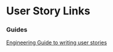 # User Story Links

### Guides
[Engineering Guide to writing user stories](https://dev.to/wemake-services/engineering-guide-to-writing-correct-user-stories-1i7f?utm_source=Newsletter+Subscribers&utm_campaign=a390a09a4c-EMAIL_CAMPAIGN_2019_04_01_11_04&utm_medium=email&utm_term=0_d8f11d5d1e-a390a09a4c-154436621)